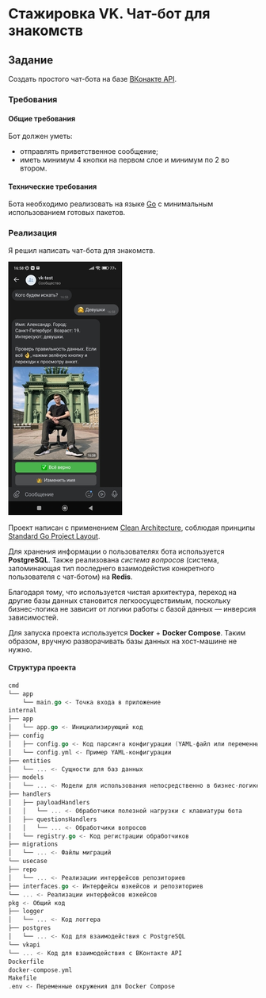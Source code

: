 # Стажировка VK. Чат-бот для знакомств

## Задание

Создать простого чат-бота на базе [ВКонакте API](https://dev.vk.com/reference).

### Требования

#### Общие требования

Бот должен уметь:

- отправлять приветственное сообщение;
- иметь минимум 4 кнопки на первом слое и минимум по 2 во втором.

#### Технические требования

Бота необходимо реализовать на языке [Go](https://go.dev/) с минимальным использованием готовых пакетов.

### Реализация

Я решил написать чат-бота для знакомств.

![](images/bot.jpg)

Проект написан с применением [Clean Architecture](https://github.com/evrone/go-clean-template), соблюдая принципы 
[Standard Go Project Layout](https://github.com/golang-standards/project-layout).

Для хранения информации о пользователях бота используется **PostgreSQL**. Также реализована *система вопросов* (система,
запоминающая тип последнего взаимодейстия конкретного пользователя с чат-ботом) на **Redis**.

Благодаря тому, что используется чистая архитектура, переход на другие базы данных становится
легкоосуществимым, поскольку бизнес-логика не зависит от логики работы с базой данных — инверсия зависимостей.

Для запуска проекта используется **Docker** + **Docker Compose**. Таким образом, вручную разворачивать базы данных на
хост-машине не нужно.

#### Структура проекта

```go
cmd
└── app
    └── main.go <- Точка входа в приложение
internal
├── app
│   └── app.go <- Инициализирующий код
├── config
│   ├── config.go <- Код парсинга конфигурации (YAML-файл или переменные окружения)
│   └── config.yml <- Пример YAML-конфигурации
├── entities
│   └── ... <- Сущности для баз данных
├── models
│   └── ... <- Модели для использования непосредственно в бизнес-логике
├── handlers
│   ├── payloadHandlers
│   │   └── ... <- Обработчики полезной нагрузки с клавиатуры бота
│   ├── questionsHandlers
│   │   └── ... <- Обработчики вопросов
│   └── registry.go <- Код регистрации обработчиков
├── migrations
│   └── ... <- Файлы миграций
└── usecase
├── repo
│   └── ... <- Реализации интерфейсов репозиториев
├── interfaces.go <- Интерфейсы юзкейсов и репозиториев
└── ... <- Реализации интерфейсов юзкейсов
pkg <- Общий код
├── logger
│   └── ... <- Код логгера
├── postgres
│   └── ... <- Код для взаимодействия с PostgreSQL
└── vkapi
└── ... <- Код для взаимодействия с ВКонтакте API
Dockerfile
docker-compose.yml
Makefile
.env <- Переменные окружения для Docker Compose
```
